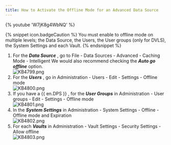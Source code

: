 ```yaml
---
title: How to Activate the Offline Mode for an Advanced Data Source
---
```


{% youtube 'W7jK8g4WbNQ' %}

{% snippet icon.badgeCaution %}
You must enable to offline mode on multiple levels; the Data Source, the Users, the User groups (only for DVLS), the System Settings and each Vault.
{% endsnippet %}

1. For the ***Data Source*** , go to File - Data Sources - Advanced - Caching Mode - Intelligent We would also recommend checking the ***Auto go offline*** option.  
![KB4799.png](/img/en/kb/KB4799.png)
1. For the ***Users*** , go in Administration - Users - Edit - Settings - Offline mode  
![KB4800.png](/img/en/kb/KB4800.png)
1. If you have a {{ en.DPS }} , for the ***User Groups*** in Administration - User groups - Edit - Settings - Offline mode  
![KB4801.png](/img/en/kb/KB4801.png)
1. In the ***System Settings*** in Administration - System Settings - Offline - Offline mode and Expiration  
![KB4802.png](/img/en/kb/KB4802.png)
1. For each ***Vaults*** in Administration - Vault Settings - Security Settings - Allow offline  
![KB4803.png](/img/en/kb/KB4803.png)
